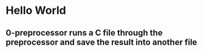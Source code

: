 # Hello World  

## 0-preprocessor runs a C file through the preprocessor and save the result into another file 

